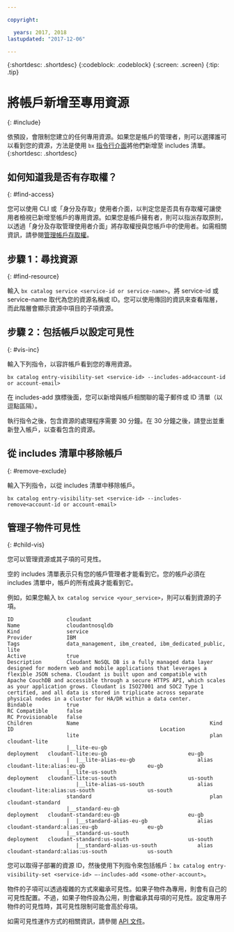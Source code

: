 ```yaml
---

copyright:

  years: 2017, 2018
lastupdated: "2017-12-06"

---
```


{:shortdesc: .shortdesc}
{:codeblock: .codeblock}
{:screen: .screen}
{:tip: .tip}

# 將帳戶新增至專用資源
{: #include}

依預設，會限制您建立的任何專用資源。如果您是帳戶的管理者，則可以選擇誰可以看到您的資源，方法是使用 `bx` [指令行介面](/docs/cli/reference/bluemix_cli/bx_cli.html#bluemix_catalog_entry_visibility_set)將他們新增至 includes 清單。
{:shortdesc: .shortdesc}

## 如何知道我是否有存取權？
{: #find-access}

您可以使用 CLI 或「身分及存取」使用者介面，以判定您是否具有存取權可讓使用者檢視已新增至帳戶的專用資源。如果您是帳戶擁有者，則可以指派存取原則，以透過「身分及存取管理使用者介面」將存取權授與您帳戶中的使用者。如需相關資訊，請參閱[管理帳戶存取權](access.html)。

## 步驟 1：尋找資源
{: #find-resource}

輸入 `bx catalog service <service-id or service-name>`。將 service-id 或 service-name 取代為您的資源名稱或 ID。您可以使用傳回的資訊來查看階層，而此階層會顯示資源中項目的子項資源。

## 步驟 2：包括帳戶以設定可見性
{: #vis-inc}

輸入下列指令，以容許帳戶看到您的專用資源。

`bx catalog entry-visibility-set <service-id> --includes-add<account-id or account-email>`

在 includes-add 旗標後面，您可以新增與帳戶相關聯的電子郵件或 ID 清單（以逗點區隔）。

執行指令之後，包含資源的處理程序需要 30 分鐘。在 30 分鐘之後，請登出並重新登入帳戶，以查看包含的資源。

## 從 includes 清單中移除帳戶
{: #remove-exclude}

輸入下列指令，以從 includes 清單中移除帳戶。

`bx catalog entry-visibility-set <service-id> --includes-remove<account-id or account-email>`

## 管理子物件可見性
{: #child-vis}

您可以管理資源或其子項的可見性。

空的 includes 清單表示只有您的帳戶管理者才能看到它。您的帳戶必須在 includes 清單中，帳戶的所有成員才能看到它。

例如，如果您輸入 `bx catalog service <your_service>`，則可以看到資源的子項。

```
ID                 cloudant
Name               cloudantnosqldb
Kind               service
Provider           IBM
Tags               data_management, ibm_created, ibm_dedicated_public, lite
Active             true
Description        Cloudant NoSQL DB is a fully managed data layer designed for modern web and mobile applications that leverages a flexible JSON schema. Cloudant is built upon and compatible with Apache CouchDB and accessible through a secure HTTPS API, which scales as your application grows. Cloudant is ISO27001 and SOC2 Type 1 certified, and all data is stored in triplicate across separate physical nodes in a cluster for HA/DR within a data center.
Bindable           true
RC Compatible      false
RC Provisionable   false
Children           Name                                          Kind         ID                                               Location
                   lite                                          plan         cloudant-lite
                   |__lite-eu-gb                             deployment   cloudant-lite:eu-gb                          eu-gb
                   |  |__lite-alias-eu-gb                    alias        cloudant-lite:alias:eu-gb                    eu-gb
                   |__lite-us-south                          deployment   cloudant-lite:us-south                       us-south
                      |__lite-alias-us-south                 alias        cloudant-lite:alias:us-south                 us-south
                   standard                                      plan         cloudant-standard
                   |__standard-eu-gb                         deployment   cloudant-standard:eu-gb                      eu-gb
                   |  |__standard-alias-eu-gb                alias        cloudant-standard:alias:eu-gb                eu-gb
                   |__standard-us-south                      deployment   cloudant-standard:us-south                   us-south
                      |__standard-alias-us-south             alias        cloudant-standard:alias:us-south             us-south
```

您可以取得子部署的資源 ID，然後使用下列指令來包括帳戶：`bx catalog entry-visibility-set <service-id> —-includes-add <some-other-account>`。

物件的子項可以透過複雜的方式來繼承可見性。如果子物件為專用，則會有自己的可見性配置。不過，如果子物件設為公用，則會繼承其母項的可見性。設定專用子物件的可見性時，其可見性限制可能會高於母項。

如需可見性運作方式的相關資訊，請參閱 [API 文件](https://console.bluemix.net/apidocs/682)。
